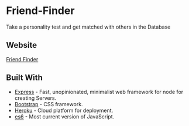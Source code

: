 # Friend-Finder
Take a personality test and get matched with others in the Database

## Website

[Friend Finder](https://dry-thicket-41798.herokuapp.com/)


## Built With


* [Express](https://www.npmjs.com/package/express) - Fast, unopinionated, minimalist web framework for node for creating Servers.
* [Bootstrap](https://getbootstrap.com/) - CSS framework.
* [Heroku](https://heroku.com) - Cloud platform for deployment.
* [es6](https://www.w3schools.com/js/js_es6.asp) - Most current version of JavaScript.
